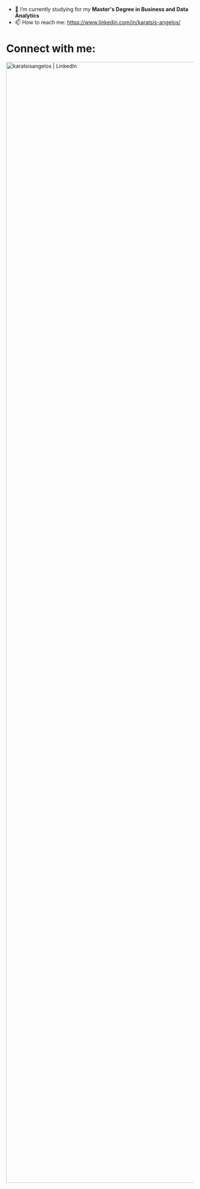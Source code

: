 - 🌱 I’m currently studying for my **Master's Degree in Business and Data Analytics**
- 📫 How to reach me: https://www.linkedin.com/in/karatsis-angelos/


# Connect with me:

[<img align="left" alt="karatsisangelos | LinkedIn" width="3000px" src="https://www.google.com/url?sa=i&url=https%3A%2F%2Fwww.flaticon.com%2Ffree-icon%2Flinkedin_174857&psig=AOvVaw1nU4DZdx92REkiX4RQe09A&ust=1652528898288000&source=images&cd=vfe&ved=0CAwQjRxqFwoTCJDq9IK03PcCFQAAAAAdAAAAABAD" />][linkedin]

[linkedin]:https://www.linkedin.com/in/karatsis-angelos/
